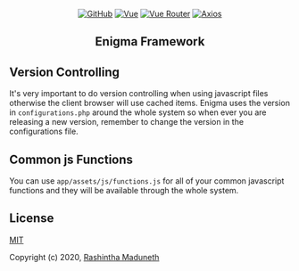 <p align="center">
    <a href="http://opensource.org/licenses/MIT"><img alt="GitHub" src="https://img.shields.io/github/license/rashintha/enigma"></a>
    <a href="https://vuejs.org/"><img alt="Vue" src="https://img.shields.io/badge/dependancy-vue%20v2.6.12-blue"></a>
    <a href="https://router.vuejs.org/"><img alt="Vue Router" src="https://img.shields.io/badge/dependancy-vue%20router%20v3.4.3-blue"></a>
    <a href="https://github.com/axios/axios"><img alt="Axios" src="https://img.shields.io/badge/dependancy-axios%20v0.20.0-blue"></a>
</p>

<h2 align="center">Enigma Framework</h2>

## Version Controlling
It's very important to do version controlling when using javascript files otherwise the client browser will use cached items. Enigma uses the version in `configurations.php` around the whole system so when ever you are releasing a new version, remember to change the version in the configurations file.

## Common js Functions
You can use `app/assets/js/functions.js` for all of your common javascript functions and they will be available through the whole system.

## License

[MIT](http://opensource.org/licenses/MIT)

Copyright (c) 2020, [Rashintha Maduneth](https://www.facebook.com/Rashintha)